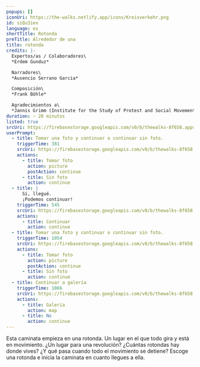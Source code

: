```yaml
---
popups: []
iconUri: https://the-walks.netlify.app/icons/Kreisverkehr.png
id: siQu3iex
language: es
shortTitle: Rotonda
preTitle: Alrededor de una
title: rotonda
credits: |-
  Expertos/as / Colaboradores\
  *Erdem Gunduz*

  Narradores\
  *Ausencio Serrano Garcia​*

  Composición\
  *Frank Böhle*

  Agradecimientos a\
  *Jannis Grimm (Institute for the Study of Protest and Social Movements)*
duration: ~ 20 minutos
listed: true
srcUri: https://firebasestorage.googleapis.com/v0/b/thewalks-8f658.appspot.com/o/mp3%2Fv0%2Fit_siQu3iex%2Fit_siQu3iex.mp3?alt=media&token=fde5056c-db11-44b0-be44-18f88e974871
userPrompt:
  - title: Tomar una foto y continuar o continuar sin foto.
    triggerTime: 381
    srcUri: https://firebasestorage.googleapis.com/v0/b/thewalks-8f658.appspot.com/o/mp3%2Fv0%2Fde_siQu3iex%2Fde_siQu3iex_loop_1.mp3?alt=media&token=b61e87ce-8b2a-4487-9228-48aea41ef080
    actions:
      - title: Tomar foto
        action: picture
        postAction: continue
      - title: Sin foto
        action: continue
  - title: |
      Sí, llegué. 
      ¡Podemos continuar!
    triggerTime: 545
    srcUri: https://firebasestorage.googleapis.com/v0/b/thewalks-8f658.appspot.com/o/mp3%2Fv0%2Fde_siQu3iex%2Fde_siQu3iex_loop_2.mp3?alt=media&token=526b31b3-a79b-471e-8211-1135f7bf2ed2
    actions:
      - title: Continuar
        action: continue
  - title: Tomar una foto y continuar o continuar sin foto.
    triggerTime: 1054
    srcUri: https://firebasestorage.googleapis.com/v0/b/thewalks-8f658.appspot.com/o/mp3%2Fv0%2Fde_siQu3iex%2Fde_siQu3iex_loop_3.mp3?alt=media&token=50af56ea-017f-4069-b055-350c10ac56aa
    actions:
      - title: Tomar foto
        action: picture
        postAction: continue
      - title: Sin foto
        action: continue
  - title: Continuar a galería
    triggerTime: 1066
    srcUri: https://firebasestorage.googleapis.com/v0/b/thewalks-8f658.appspot.com/o/static%2Fmedias%2Fmulti_Zeubeel8_loop.mp3?alt=media&token=88349085-3303-48b9-bdc6-fd7b09519a26
    actions:
      - title: Galería
        action: map
      - title: No
        action: continue
---
```

Esta caminata empieza en una rotonda. Un lugar en el que todo gira y está en movimiento. ¿Un lugar para una revolución? ¿Cuántas rotondas hay donde vives? ¿Y qué pasa cuando todo el movimiento se detiene? Escoge una rotonda e inicia la caminata en cuanto llegues a ella.